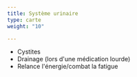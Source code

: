 ```yaml
---
title: Système urinaire
type: carte
weight: "10"

---
```

* Cystites
* Drainage (lors d'une médication lourde)
* Relance l'énergie/combat la fatigue